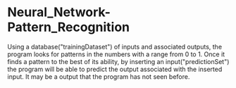 # Neural_Network-Pattern_Recognition
Using a database("trainingDataset") of inputs and associated outputs, the program looks for patterns in the numbers with a range from 0 to 1. Once it finds a pattern to the best of its ability, by inserting an input("predictionSet") the program will be able to predict the output associated with the inserted input. It may be a output that the program has not seen before.
